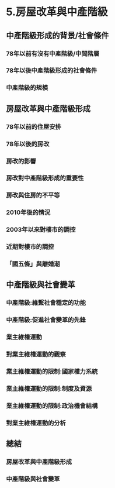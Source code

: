 # 5.房屋改革與中產階級
## 中產階級形成的背景/社會條件
### 78年以前有沒有中產階級/中間階層
### 78年以後中產階級形成的社會條件
### 中產階級的規模

## 房屋改革與中產階級形成
### 78年以前的住屋安排
### 78年以後的房改
### 房改的影響
### 房改對中產階級形成的重要性
### 房改與住房的不平等
### 2010年後的情況
### 2003年以來對樓市的調控
### 近期對樓市的調控
### 「國五條」與離婚潮

## 中產階級與社會變革
### 中產階級:維繫社會穩定的功能
### 中產階級:促進社會變革的先鋒
### 業主維權運動
### 對業主維權運動的觀察
### 業主維權運動的限制:國家權力系統
### 業主維權運動的限制:制度及資源
### 業主維權運動的限制:政治機會結構
### 對業主維權運動的分析
## 總結
### 房屋改革與中產階級形成
### 中產階級與社會變革
